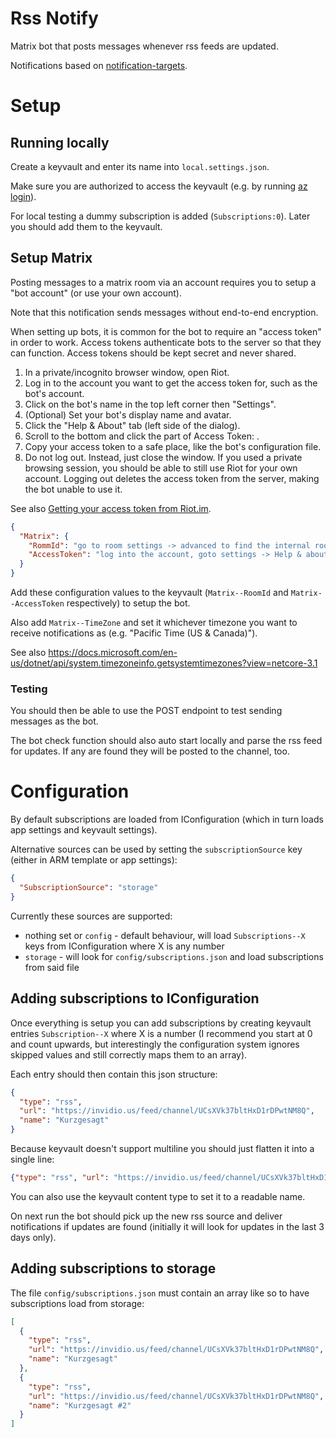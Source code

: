 # Rss Notify

Matrix bot that posts messages whenever rss feeds are updated.

Notifications based on [notification-targets](https://github.com/MarcStan/notification-targets).

# Setup

## Running locally

Create a keyvault and enter its name into `local.settings.json`.

Make sure you are authorized to access the keyvault (e.g. by running [az login](https://docs.microsoft.com/cli/azure/reference-index?view=azure-cli-latest#az-login)).

For local testing a dummy subscription is added (`Subscriptions:0`). Later you should add them to the keyvault.

## Setup Matrix

Posting messages to a matrix room via an account requires you to setup a "bot account" (or use your own account).

Note that this notification sends messages without end-to-end encryption.

When setting up bots, it is common for the bot to require an "access token" in order to work. Access tokens authenticate bots to the server so that they can function. Access tokens should be kept secret and never shared.

1. In a private/incognito browser window, open Riot.
2. Log in to the account you want to get the access token for, such as the bot's account.
3. Click on the bot's name in the top left corner then "Settings".
4. (Optional) Set your bot's display name and avatar.
5. Click the "Help & About" tab (left side of the dialog).
6. Scroll to the bottom and click the <click to reveal> part of Access Token: <click to reveal>.
7. Copy your access token to a safe place, like the bot's configuration file.
8. Do not log out. Instead, just close the window. If you used a private browsing session, you should be able to still use Riot for your own account. Logging out deletes the access token from the server, making the bot unable to use it.


See also [Getting your access token from Riot.im](https://t2bot.io/docs/access_tokens/).

``` json
{
  "Matrix": {
    "RommId": "go to room settings -> advanced to find the internal room id",
    "AccessToken": "log into the account, goto settings -> Help & about -> click to reveal (do not log out of the account or the token is revoked)"
  }
}
```

Add these configuration values to the keyvault (`Matrix--RoomId` and `Matrix--AccessToken` respectively) to setup the bot.

Also add `Matrix--TimeZone` and set it whichever timezone you want to receive notifications as (e.g. "Pacific Time (US & Canada)").

See also https://docs.microsoft.com/en-us/dotnet/api/system.timezoneinfo.getsystemtimezones?view=netcore-3.1

### Testing

You should then be able to use the POST endpoint to test sending messages as the bot.

The bot check function should also auto start locally and parse the rss feed for updates. If any are found they will be posted to the channel, too.

# Configuration

By default subscriptions are loaded from IConfiguration (which in turn loads app settings and keyvault settings).

Alternative sources can be used by setting the `subscriptionSource` key (either in ARM template or app settings):

``` json
{
  "SubscriptionSource": "storage"
}
```

Currently these sources are supported:

* nothing set or `config` - default behaviour, will load `Subscriptions--X` keys from IConfiguration where X is any number
* `storage` - will look for `config/subscriptions.json` and load subscriptions from said file

## Adding subscriptions to IConfiguration

Once everything is setup you can add subscriptions by creating keyvault entries `Subscription--X` where X is a number (I recommend you start at 0 and count upwards, but interestingly the configuration system ignores skipped values and still correctly maps them to an array).

Each entry should then contain this json structure:

``` json
{
  "type": "rss",
  "url": "https://invidio.us/feed/channel/UCsXVk37bltHxD1rDPwtNM8Q",
  "name": "Kurzgesagt"
}
```

Because keyvault doesn't support multiline you should just flatten it into a single line:

``` json
{"type": "rss", "url": "https://invidio.us/feed/channel/UCsXVk37bltHxD1rDPwtNM8Q", "name": "Kurzgesagt"}
```

You can also use the keyvault content type to set it to a readable name.

On next run the bot should pick up the new rss source and deliver notifications if updates are found (initially it will look for updates in the last 3 days only).

## Adding subscriptions to storage

The file `config/subscriptions.json` must contain an array like so to have subscriptions load from storage:

``` json
[
  {
    "type": "rss",
    "url": "https://invidio.us/feed/channel/UCsXVk37bltHxD1rDPwtNM8Q",
    "name": "Kurzgesagt"
  },
  {
    "type": "rss",
    "url": "https://invidio.us/feed/channel/UCsXVk37bltHxD1rDPwtNM8Q",
    "name": "Kurzgesagt #2"
  }
]
```